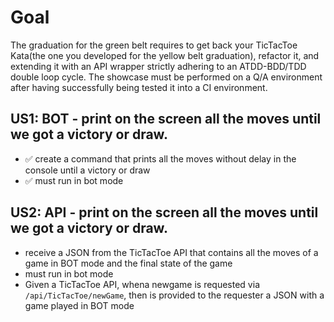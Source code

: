 # Goal
The graduation for the green belt requires to get back your TicTacToe Kata(the one you developed for the yellow belt graduation), refactor it, and extending it with an API wrapper strictly adhering to an ATDD-BDD/TDD double loop cycle. The showcase must be performed on a Q/A environment after having successfully being tested it into a CI environment.

## US1: BOT - print on the screen all the moves until we got a victory or draw.
- ✅ create a command that prints all the moves without delay in the console until a victory or draw
- ✅ must run in bot mode


## US2: API - print on the screen all the moves until we got a victory or draw.
- receive a JSON from the TicTacToe API that contains all the moves of a game in BOT mode and the final state of the game
- must run in bot mode
- Given a TicTacToe API, whena newgame is requested via `/api/TicTacToe/newGame`, then is provided to the requester a JSON with a game played in BOT mode